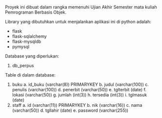 Proyek ini dibuat dalam rangka memenuhi Ujian Akhir Semester mata kuliah Pemrograman Berbasis Objek. 

Library yang dibutuhkan untuk menjalankan aplikasi ini di python adalah:
- flask
- flask-sqlalchemy
- flask-mysqldb
- pymysql

Database yang diperlukan: 
1. db_perpus
   
Table di dalam database: 
1. buku
   a. id_buku (varchar(8)) PRIMARYKEY
   b. judul (varchar(100))
   c. penulis (varchar(100))
   d. penerbit (varchar(50))
   e. tglterbit (date)
   f. lokasi (varchar(50))
   g. jumlah (int(3))
   h. tersedia (int(3))
   i. tglmasuk (date)
2. staff
   a. id (varchar(11)) PRIMARYKEY
   b. nik (varchar(16))
   c. nama (varchar(50))
   d. tgllahir (date)
   e. password (varchar(255))
